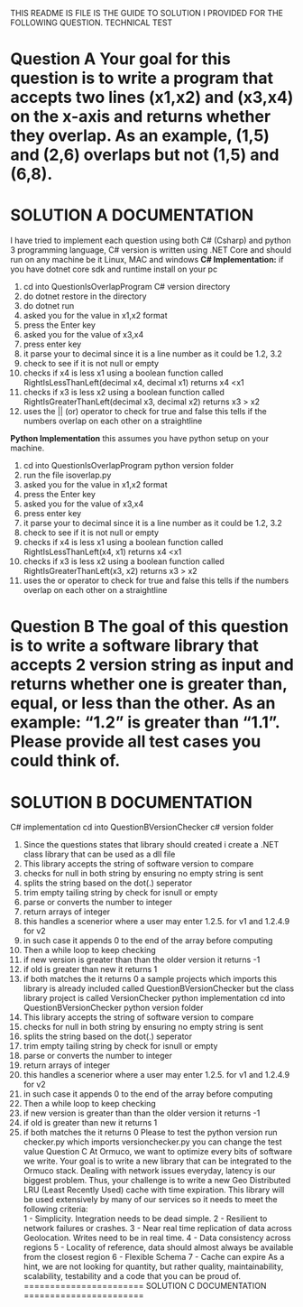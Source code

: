 THIS README IS FILE IS THE GUIDE TO SOLUTION I PROVIDED FOR THE FOLLOWING QUESTION.
TECHNICAL TEST
 
Question A
Your goal for this question is to write a program that accepts two lines (x1,x2) and (x3,x4) on the x-axis and returns whether they overlap. As an example, (1,5) and (2,6) overlaps but not (1,5) and (6,8).
=======================
SOLUTION A DOCUMENTATION
=======================
I have tried to implement each question using both C# (Csharp) and python 3 programming language, C# version is written using .NET Core and should run on any machine be it Linux, MAC and windows
**C# Implementation:**
if you have dotnet core sdk and runtime install on your pc
1. cd into QuestionIsOverlapProgram C# version directory
2. do dotnet restore in the directory 
3. do dotnet run
4. asked you for the value in x1,x2 format
5. press the Enter key
6. asked you for the value of x3,x4
7. press enter key 
8. it parse your to decimal since it is a line number as it could be 1.2, 3.2
9. check to see if it is not null or empty
10. checks if x4 is less x1 using a boolean function called RightIsLessThanLeft(decimal x4, decimal x1) returns x4 <x1
11. checks if x3 is less x2 using a boolean function called RightIsGreaterThanLeft(decimal x3, decimal x2) returns x3 > x2
12. uses the || (or) operator to check for true and false this tells if the numbers overlap on each other on a straightline

**Python Implementation**
this assumes you have python setup on your machine.
1. cd into QuestionIsOverlapProgram python version folder
2. run the file isoverlap.py
3. asked you for the value in x1,x2 format
4. press the Enter key
5. asked you for the value of x3,x4
6. press enter key 
7. it parse your to decimal since it is a line number as it could be 1.2, 3.2
8. check to see if it is not null or empty
9. checks if x4 is less x1 using a boolean function called RightIsLessThanLeft(x4, x1) returns x4 <x1
10. checks if x3 is less x2 using a boolean function called RightIsGreaterThanLeft(x3, x2) returns x3 > x2
11. uses the or operator to check for true and false this tells if the numbers overlap on each other on a straightline

Question B
The goal of this question is to write a software library that accepts 2 version string as input and returns whether one is greater than, equal, or less than the other. As an example: “1.2” is greater than “1.1”. Please provide all test cases you could think of.
=======================
SOLUTION B DOCUMENTATION
=======================
C# implementation
cd into QuestionBVersionChecker c# version folder
1. Since the questions states that library should created i create a .NET class library that can be used as a dll file
2. This library accepts the string of software version to compare
3. checks for null in both string by ensuring no empty string is sent 
4. splits the string based on the dot(.) seperator
5. trim empty tailing string by check for isnull or empty
6. parse or converts the number to integer
7. return arrays of integer
8. this handles a scenerior where a user may enter 1.2.5. for v1 and 1.2.4.9 for v2 
9. in such case it appends 0 to the end of the array before computing
10. Then a while loop to keep checking 
11. if new version is greater than than the older version it returns -1
12. if old is greater than new it returns 1
13. if both matches the it returns 0
a sample projects which imports this library is already included called QuestionBVersionChecker but the class library project is called VersionChecker
python implementation
cd into QuestionBVersionChecker python version folder
1. This library accepts the string of software version to compare
2. checks for null in both string by ensuring no empty string is sent 
3. splits the string based on the dot(.) seperator
4. trim empty tailing string by check for isnull or empty
5. parse or converts the number to integer
6. return arrays of integer
7. this handles a scenerior where a user may enter 1.2.5. for v1 and 1.2.4.9 for v2 
8. in such case it appends 0 to the end of the array before computing
9. Then a while loop to keep checking 
10. if new version is greater than than the older version it returns -1
11. if old is greater than new it returns 1
12. if both matches the it returns 0
Please to test the python version run checker.py which imports versionchecker.py you can change the test value
Question C
At Ormuco, we want to optimize every bits of software we write. Your goal is to write a new library that can be integrated to the Ormuco stack. Dealing with network issues everyday, latency is our biggest problem. Thus, your challenge is to write a new Geo Distributed LRU (Least Recently Used) cache with time expiration. This library will be used extensively by many of our services so it needs to meet the following criteria:  
   1 - Simplicity. Integration needs to be dead simple.
    2 - Resilient to network failures or crashes.
    3 - Near real time replication of data across Geolocation. Writes need to be in real time.
    4 - Data consistency across regions
    5 - Locality of reference, data should almost always be available from the closest region
    6 - Flexible Schema
    7 - Cache can expire 
As a hint, we are not looking for quantity, but rather quality, maintainability, scalability, testability and a code that you can be proud of. 
=======================
SOLUTION C DOCUMENTATION
=======================
